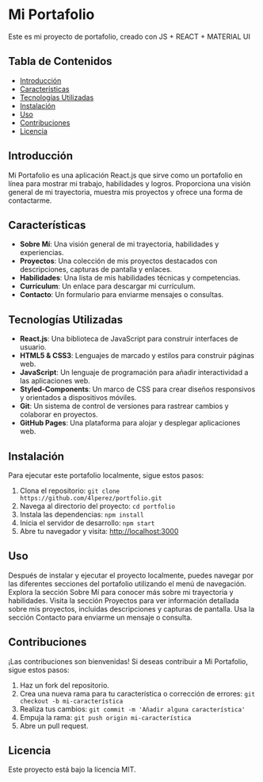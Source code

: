 # Mi Portafolio

Este es mi proyecto de portafolio, creado con JS + REACT + MATERIAL UI

## Tabla de Contenidos

- [Introducción](#introducción)
- [Características](#características)
- [Tecnologías Utilizadas](#tecnologías-utilizadas)
- [Instalación](#instalación)
- [Uso](#uso)
- [Contribuciones](#contribuciones)
- [Licencia](#licencia)

## Introducción

Mi Portafolio es una aplicación React.js que sirve como un portafolio en línea para mostrar mi trabajo, habilidades y logros. Proporciona una visión general de mi trayectoria, muestra mis proyectos y ofrece una forma de contactarme.

## Características

- **Sobre Mí**: Una visión general de mi trayectoria, habilidades y experiencias.
- **Proyectos**: Una colección de mis proyectos destacados con descripciones, capturas de pantalla y enlaces.
- **Habilidades**: Una lista de mis habilidades técnicas y competencias.
- **Currículum**: Un enlace para descargar mi currículum.
- **Contacto**: Un formulario para enviarme mensajes o consultas.

## Tecnologías Utilizadas

- **React.js**: Una biblioteca de JavaScript para construir interfaces de usuario.
- **HTML5 & CSS3**: Lenguajes de marcado y estilos para construir páginas web.
- **JavaScript**: Un lenguaje de programación para añadir interactividad a las aplicaciones web.
- **Styled-Components**: Un marco de CSS para crear diseños responsivos y orientados a dispositivos móviles.
- **Git**: Un sistema de control de versiones para rastrear cambios y colaborar en proyectos.
- **GitHub Pages**: Una plataforma para alojar y desplegar aplicaciones web.

## Instalación

Para ejecutar este portafolio localmente, sigue estos pasos:

1. Clona el repositorio: `git clone https://github.com/4lperez/portfolio.git`
2. Navega al directorio del proyecto: `cd portfolio`
3. Instala las dependencias: `npm install`
4. Inicia el servidor de desarrollo: `npm start`
5. Abre tu navegador y visita: [http://localhost:3000](http://localhost:3000)

## Uso

Después de instalar y ejecutar el proyecto localmente, puedes navegar por las diferentes secciones del portafolio utilizando el menú de navegación. Explora la sección Sobre Mí para conocer más sobre mi trayectoria y habilidades. Visita la sección Proyectos para ver información detallada sobre mis proyectos, incluidas descripciones y capturas de pantalla. Usa la sección Contacto para enviarme un mensaje o consulta.

## Contribuciones

¡Las contribuciones son bienvenidas! Si deseas contribuir a Mi Portafolio, sigue estos pasos:

1. Haz un fork del repositorio.
2. Crea una nueva rama para tu característica o corrección de errores: `git checkout -b mi-característica`
3. Realiza tus cambios: `git commit -m 'Añadir alguna característica'`
4. Empuja la rama: `git push origin mi-característica`
5. Abre un pull request.

## Licencia

Este proyecto está bajo la licencia MIT.
